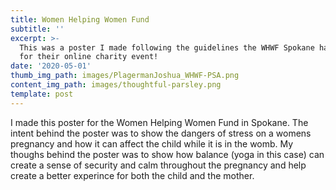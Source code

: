 ```yaml
---
title: Women Helping Women Fund
subtitle: ''
excerpt: >-
  This was a poster I made following the guidelines the WHWF Spokane had set up
  for their online charity event!
date: '2020-05-01'
thumb_img_path: images/PlagermanJoshua_WHWF-PSA.png
content_img_path: images/thoughtful-parsley.png
template: post
---
```

I made this poster for the Women Helping Women Fund in Spokane. The intent behind the poster was to show the dangers of stress on a womens pregnancy and how it can affect the child while it is in the womb. My thoughs behind the poster was to show how balance (yoga in this case) can create a sense of security and calm throughout the pregnancy and help create a better experince for both the child and the mother.